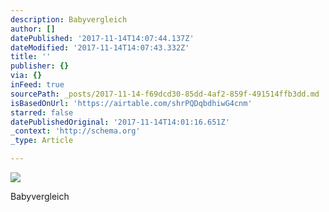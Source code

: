 ```yaml
---
description: Babyvergleich
author: []
datePublished: '2017-11-14T14:07:44.137Z'
dateModified: '2017-11-14T14:07:43.332Z'
title: ''
publisher: {}
via: {}
inFeed: true
sourcePath: _posts/2017-11-14-f69dcd30-85dd-4af2-859f-491514ffb3dd.md
isBasedOnUrl: 'https://airtable.com/shrPQDqbdhiwG4cnm'
starred: false
datePublishedOriginal: '2017-11-14T14:01:16.651Z'
_context: 'http://schema.org'
_type: Article

---
```

![](https://the-grid-user-content.s3-us-west-2.amazonaws.com/6ee0f3ed-b98d-4b4d-bf21-53058faa6750.jpg)

Babyvergleich